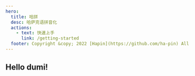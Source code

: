 ```yaml
---
hero:
  title: 哈拼
  desc: 哈萨克语拼音化
  actions:
    - text: 快速上手
      link: /getting-started
  footer: Copyright &copy; 2022 [Hapin](https://github.com/ha-pin) All Rights Reserved <br />Powered by [dumi](https://d.umijs.org)
---
```


## Hello dumi!
